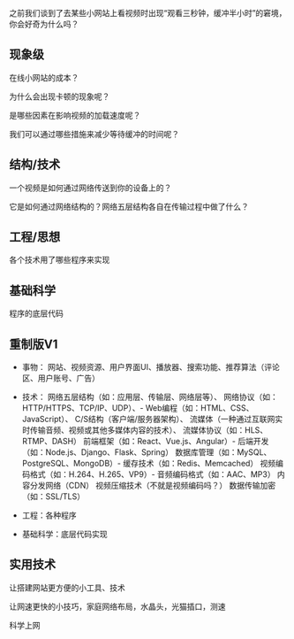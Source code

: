 之前我们谈到了去某些小网站上看视频时出现“观看三秒钟，缓冲半小时”的窘境，你会好奇为什么吗？

## 现象级

在线小网站的成本？

为什么会出现卡顿的现象呢？

是哪些因素在影响视频的加载速度呢？

我们可以通过哪些措施来减少等待缓冲的时间呢？

## 结构/技术

一个视频是如何通过网络传送到你的设备上的？

它是如何通过网络结构的？网络五层结构各自在传输过程中做了什么？

## 工程/思想

各个技术用了哪些程序来实现

## 基础科学

程序的底层代码

## 重制版V1

- 事物：
网站、视频资源、用户界面UI、播放器、搜索功能、推荐算法（评论区、用户账号、广告）

- 技术：
网络五层结构（如：应用层、传输层、网络层等）、
网络协议（如：HTTP/HTTPS、TCP/IP、UDP）、-
Web编程（如：HTML、CSS、JavaScript）、
C/S结构（客户端/服务器架构）、
流媒体（一种通过互联网实时传输音频、视频或其他多媒体内容的技术）、
流媒体协议（如：HLS、RTMP、DASH）
前端框架（如：React、Vue.js、Angular）-
后端开发（如：Node.js、Django、Flask、Spring）
数据库管理（如：MySQL、PostgreSQL、MongoDB）-
缓存技术（如：Redis、Memcached）
视频编码格式（如：H.264、H.265、VP9）-
音频编码格式（如：AAC、MP3）
内容分发网络（CDN）
视频压缩技术（不就是视频编码吗？）
数据传输加密（如：SSL/TLS）

- 工程：各种程序

- 基础科学：底层代码实现

## 实用技术

让搭建网站更方便的小工具、技术

让网速更快的小技巧，家庭网络布局，水晶头，光猫插口，测速

科学上网